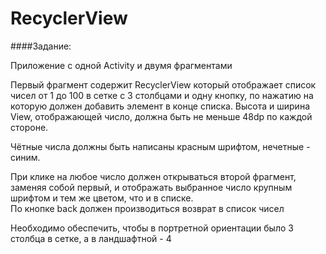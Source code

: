 # RecyclerView

####Задание: 

Приложение с одной Activity и двумя фрагментами 

Первый фрагмент содержит RecyclerView который отображает список чисел от 1 до 100 в сетке с 3 столбцами и одну кнопку, по нажатию на которую должен добавить элемент в конце списка. Высота и ширина View, отображающей число, должна быть не меньше 48dp по каждой стороне. 

Чётные числа должны быть написаны красным шрифтом, нечетные - синим. 

При клике на любое число должен открываться второй фрагмент, заменяя собой первый, и отображать выбранное число крупным шрифтом и тем же цветом, что и в списке.  
По кнопке back должен производиться возврат в список чисел

Необходимо обеспечить, чтобы в портретной ориентации было 3 столбца в сетке, а в ландшафтной - 4
